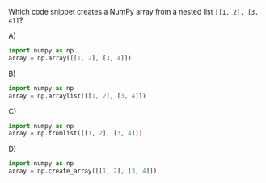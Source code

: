Which code snippet creates a NumPy array from a nested list `[[1, 2], [3, 4]]`?

A) 
```python
import numpy as np
array = np.array([[1, 2], [3, 4]])
```

B) 
```python
import numpy as np
array = np.arraylist([[1, 2], [3, 4]])
```

C) 
```python
import numpy as np
array = np.fromlist([[1, 2], [3, 4]])
```

D) 
```python
import numpy as np
array = np.create_array([[1, 2], [3, 4]])
```

<!-- Answer: A) -->